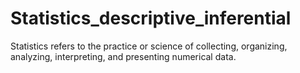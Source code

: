 # Statistics_descriptive_inferential
Statistics refers to the practice or science of collecting, organizing, analyzing, interpreting, and presenting numerical data. 
